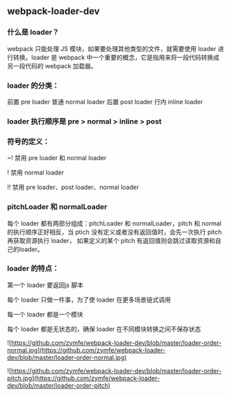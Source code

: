 ## webpack-loader-dev

### 什么是 loader？

webpack 只能处理 JS 模块，如果要处理其他类型的文件，就需要使用 loader 进行转换。loader 是 webpack 中一个重要的概念，它是指用来将一段代码转换成另一段代码的 webpack 加载器。

### loader 的分类：

前置 pre loader
普通 normal loader
后置 post loader
行内 inline loader

### loader 执行顺序是 pre > normal > inline > post

### 符号的定义：

~! 禁用 pre loader 和 normal loader

! 禁用 normal loader

!! 禁用 pre loader、post loader、normal loader

### pitchLoader 和 normalLoader

每个 loader 都有两部分组成：pitchLoader 和 normalLoader，pitch 和 normal 的执行顺序正好相反，当 ptich 没有定义或者没有返回值时，会先一次执行 pitch 再获取资源执行 loader， 如果定义的某个 pitch 有返回值则会跳过读取资源和自己的loader。

### loader 的特点：

第一个 loader 要返回js 脚本

每个 loader 只做一件事，为了使 loader 在更多场景链式调用

每一个 loader 都是一个模块

每个 loader 都是无状态的，确保 loader 在不同模块转换之间不保存状态

![https://github.com/zymfe/webpack-loader-dev/blob/master/loader-order-normal.jpg](https://github.com/zymfe/webpack-loader-dev/blob/master/loader-order-normal.jpg)

![https://github.com/zymfe/webpack-loader-dev/blob/master/loader-order-pitch.jpg](https://github.com/zymfe/webpack-loader-dev/blob/master/loader-order-pitch)
